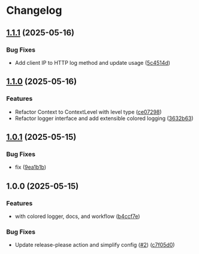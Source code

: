 # Changelog

## [1.1.1](https://github.com/ayberkgezer/gocolorlog/compare/v1.1.0...v1.1.1) (2025-05-16)


### Bug Fixes

* Add client IP to HTTP log method and update usage ([5c4514d](https://github.com/ayberkgezer/gocolorlog/commit/5c4514daa812c925834471b6863f9b07f84cb5bc))

## [1.1.0](https://github.com/ayberkgezer/gocolorlog/compare/v1.0.1...v1.1.0) (2025-05-16)


### Features

* Refactor Context to ContextLevel with level type ([ce07298](https://github.com/ayberkgezer/gocolorlog/commit/ce072981cb3cb582378f7949a479f4e91030762d))
* Refactor logger interface and add extensible colored logging ([3632b63](https://github.com/ayberkgezer/gocolorlog/commit/3632b634e75c3048f6da4fee77d5761356c0262b))

## [1.0.1](https://github.com/ayberkgezer/gocolorlog/compare/v1.0.0...v1.0.1) (2025-05-15)


### Bug Fixes

* fix ([9ea1b1b](https://github.com/ayberkgezer/gocolorlog/commit/9ea1b1bf0c5b2f76d0f9a4f9818bebd06f825b92))

## 1.0.0 (2025-05-15)


### Features

* with colored logger, docs, and workflow ([b4ccf7e](https://github.com/ayberkgezer/gocolorlog/commit/b4ccf7eacf66af22aadd3fd27f2847fb5a7ae652))


### Bug Fixes

* Update release-please action and simplify config ([#2](https://github.com/ayberkgezer/gocolorlog/issues/2)) ([c7f05d0](https://github.com/ayberkgezer/gocolorlog/commit/c7f05d0f8a5cd8597e4818644e43fa34a5dba081))
